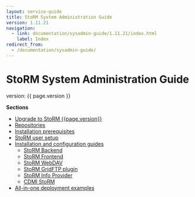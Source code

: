 ```yaml
---
layout: service-guide
title: StoRM System Administration Guide
version: 1.11.21
navigation:
  - link: documentation/sysadmin-guide/1.11.21/index.html
    label: Index
redirect_from:
  - /documentation/sysadmin-guide/
---
```


# StoRM System Administration Guide

version: {{ page.version }}

**Sections**

* [Upgrade to StoRM {{page.version}}](upgrading/index.html)
* [Repositories](repositories/index.html)
* [Installation prerequisites](installation-prerequisites/index.html)
* [StoRM user setup](service-user/index.html)
* [Installation and configuration guides](installation-guides/index.html)
  * [StoRM Backend](installation-guides/backend/index.html)
  * [StoRM Frontend](installation-guides/frontend/index.html)
  * [StoRM WebDAV](installation-guides/webdav/index.html)
  * [StoRM GridFTP plugin](installation-guides/gridftp/index.html)
  * [StoRM Info Provider](installation-guides/info-provider/index.html)
  * [CDMI StoRM](installation-guides/cdmi/index.html)
* [All-in-one deployment examples](quick-deployments/index.html)


[Scientific Linux]: http://www.scientificlinux.org
[SL6]: http://linuxsoft.cern.ch/scientific/6x/
[how-to-nis]: http://www.tldp.org/HOWTO/NIS-HOWTO/index.html
[SPLguide]: https://twiki.cern.ch/twiki/bin/view/EGEE/SimplifiedPolicyLanguage
[pap_admin_CLI]: https://twiki.cern.ch/twiki/bin/view/EGEE/AuthZPAPCLI
[gridftp-admin-striped]: http://toolkit.globus.org/toolkit/docs/6.0/gridftp/admin/index.html#gridftp-admin-striped
[X509_SA_conf_example]: {{site.baseurl}}/documentation/how-to/storage-area-configuration-examples/1.11.3/index.html#sa-anonymous-rw-x509
[LDAPconfiguration]: {{site.baseurl}}/documentation/how-to/how-to-share-users-openldap/1.11.4/
[dip-guide]: storm-info-provider.html
[used-space-example]: {{site.baseurl}}/documentation/how-to/how-to-initialize-storage-area-used-space/
[releases]: {{site.baseurl}}/releases.html


[indigo-cdmi-spi]: https://github.com/indigo-dc/cdmi-spi
[indigo-cdmi-server]: https://github.com/indigo-dc/cdmi
[indigo-cdmi-server-user-guide]: https://indigo-dc.gitbooks.io/cdmi-qos/content/doc/api_walkthrough.html
[indigo-cdmi-deployment-guide]: https://github.com/italiangrid/cdmi-storm/blob/master/doc/admin.md

[centos7-install-guide]: {{site.baseurl}}/documentation/how-to/basic-storm-standalone-configuration-centos7/1.11.18/


